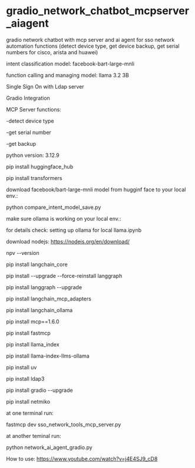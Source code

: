 # gradio_network_chatbot_mcpserver_aiagent

gradio network chatbot with mcp server and ai agent for sso network automation functions (detect device type, get device backup, get serial numbers for cisco, arista and huawei)

intent classification model: facebook-bart-large-mnli

function calling and managing model: llama 3.2 3B

Single Sign On with Ldap server

Gradio Integration

MCP Server functions:

-detect device type

-get serial number

-get backup

python version: 3.12.9

pip install huggingface_hub

pip install transformers

download facebook/bart-large-mnli model from hugginf face to your local env.:

python compare_intent_model_save.py

make sure ollama is working on your local env.:

for details check: setting up ollama for local llama.ipynb

download nodejs: https://nodejs.org/en/download/

npv --version

pip install langchain_core

pip install --upgrade --force-reinstall langgraph

pip install langgraph --upgrade 

pip install langchain_mcp_adapters 

pip install langchain_ollama 

pip install mcp==1.6.0

pip install fastmcp

pip install llama_index

pip install llama-index-llms-ollama 

pip install uv

pip install ldap3

pip install gradio --upgrade

pip install netmiko

at one terminal run:

fastmcp dev sso_network_tools_mcp_server.py

at another teminal run:

python network_ai_agent_gradio.py

How to use: https://www.youtube.com/watch?v=j4E4SJ9_cD8
